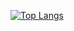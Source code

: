 [![Top Langs](https://github-readme-stats.vercel.app/api/top-langs/?username={hikarukuri})](https://github.com/anuraghazra/github-readme-stats)

